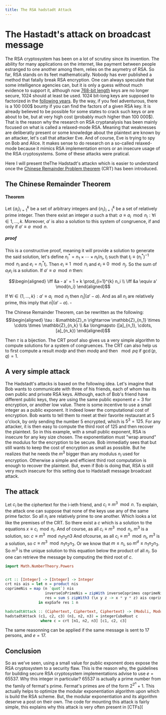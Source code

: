 ```yaml
---
title: The RSA hadstadt Attack
---
```


The Hastadt's attack on broadcast message
=========================================

The RSA cryptosystem has been on a lot of scrutiny since its invention.
The ability for many applications on the internet, like payment between people
estranged to one another among them, relies on the asymetry of RSA. So
far, RSA stands on its feet mathematically. Nobody has ever published a
method that fatally break RSA encryption. One can always speculate that
some intelligence agencies can, but it is only a guess without much
evidence to support it, although now
[768-bit length](https://en.wikipedia.org/wiki/RSA_Factoring_Challenge)
keys are no longer
secure, 1024 should at least be used. 1024 bit-long keys are supposed
to factorized in the
[following years](https://crypto.stackexchange.com/questions/1978/how-big-an-rsa-key-is-considered-secure-today).
By the way, if you feel adventurous,
there is a 100 000$ bounty if you can find the factors of a given RSA key.
It is already believed to be 
possible for some states to crack such keys or are about to be, but at very high cost (probably much
higher than 100 000$).
That is the reason why the research on RSA cryptanalysis has been
mainly focused on what is called a relaxed-mode RSA. Meaning that
weaknesses are deliberatly present or some knowledge about the plaintext are
known by an attacker, let's call that attacker Eve. And of course, Eve
is trying to spy on Bob and Alice. It makes sense to do research on
a so-called relaxed-mode because it mimics RSA implementation errors or
an insecure usage of the RSA cryptosystems. Some of these attacks were
pratical.

Here I will present theThe Hadstadt's attackn which
is easier to understand once the
[Chinese Remainder Problem theorem](https://en.wikipedia.org/wiki/Chinese_remainder_theorem)
(CRT) has been introduced.

The Chinese Remainder Theorem
-----------------------------

#### Theorem

Let $\{a_i\}_{i=1}^{k}$ be a set of arbitrary integers and
$\{n_i\}_{i=1}^{k}$ be a set of relatively prime integer. Then there
exist an integer $a$ such a that:
$a \equiv a_i \mod n_i : \forall i \in {1, \ldots, k}$. Moreover, $a'$
is also a solution to this system of congruence, if and only if
$a' \equiv a \mod{n}$.

##### proof

This is a constructive proof, meaning it will provide
a solution to generate the said solution, let's define
$n_i^{*}=n_1 \times \cdots \times n_i / n_i$, $t_i$ such that
$t_i \equiv (n_i^{*})^{-1} \mod{n_i}$ and $e_i = n_i^{*} t_i$. Then
$e_i \equiv 1 \mod n_i$ and $e_i \equiv 0 \mod n_j$. So the sum of
$a_i e_i$ is a solution. If $a' \equiv a \mod{n}$ then:

$$\begin{aligned}
\iff &a - a' = 1 + k \prod_{i=1}^{k} n_i \\
\iff &a \equiv a' \mod{n_i}
\end{aligned}$$

If $\forall i \in \{1, \ldots, k\} : a' \equiv a_i \mod{n_i}$ then
$n_i | (a' - a)$. And as all $n_i$ are relatively prime, this imply that
$n | (a' - a)$. $\square$

The Chinese Remainder Theorem, can be rewritten as the following:
$$\begin{aligned}
\tau : &\mathbb{Z}_n \rightarrow \mathbb{Z}_{n_1} \times \cdots \times \mathbb{Z}_{n_k} \\
        &a \longmapsto ([a]_{n_1}, \cdots, [a]_{n_k})
\end{aligned}$$

Then $\tau$ is a bijection. The CRT proof also gives us a very simple
algorithm to compute solutions for a system of congruences. The CRT can
also help us to first compute a result $mod{p}$ and then $mod{q}$ and
then $\mod{pq}$ if $\gcd(p,q) = 1$.

A very simple attack
--------------------

The Hadstadt's attacks is based on the following idea. Let's imagine
that Bob wants to communicate with three of his friends, each of whom
has its own public and private RSA keys. Although, each of Bob's friend
have different public keys, they are using the same public exponent
$e = 3$ for encryption, or another low value. There is some incentive to
use a small integer as a public exponent. It indeed lower the
computational cost of encryption. Bob wants to tell them to meet at
their favorite restaurant at 5 o'clock, by only sending the number 5
encrypted, which is $5^3=125$. For any attacker, it is then easy to
compute the third root of 125 and then recover the plaintext. So in this
example, with a small public exponent, RSA is insecure for any key size
chosen. The exponentiation must "wrap around" the modulus for the
encryption to be secure. 
Bob immediatly sees that but still wants to keep the cost of
encryption as small as possible. But he realizes that he needs the $m^3$
bigger than any modulus $n_i$ used for encryption. Otherwise a simple
and efficient third root computation is enough to recover the plaintext.
But, even if Bob is doing that, RSA is still very much insecure for this
setting due to Hadstadt message broadcast attack.

The attack
----------

Let $c_i$ be the ciphertext for the i-ieth friend, and
$c_i \equiv m^3 \mod{n}$. To explain, the attack one can suppose that
none of the keys use any of the same prime factor. So all $n_i$ are relatively
prime to one another. Which looks a lot like the premises of the CRT. So
there exist a $c$ which is a solution to the equations
$x \equiv c_i \mod{n_i}$. And of course, as all
$c_i \equiv m^3 \mod{n_i}$, $m^3$ is a solution, so: $c \equiv m^3 \mod{n_1 n_2 n3}$
And ofcourse, as all $c_i \equiv m^3 \mod{n_i}$, $m^3$ is a solution, so
$c \equiv m^3 \mod{n_1 n_2 n_3}$. Or we know that $m \leq n_i$,
so $m^d \leq n_1 n_2 n_3$. So $m^3$ is the unique solution to
this equation below the product of all $n_i$. So one can retrieve the
message by computing the third root of $c$.

```haskell
import Math.NumberTheory.Powers


crt :: [Integer] -> [Integer] -> Integer
crt nis ais = let n = product nis
coprimeNis = map (n `quot`) nis
                  inverseCoPrimeNis = zipWith inverseCoprimes coprimeNis nis
                  res = sum $ zipWith3 (\x y z -> x * y * z) ais coprimeNis inverseCoPrimeNis
               in expSafe res 1 n

hadstadtAttack :: (Ciphertext, Ciphertext, Ciphertext) -> (Moduli, Moduli, Moduli) -> Plaintext
hadstadtAttack (c1, c2, c3) (n1, n2, n3) = integerCubeRoot c
				where c = crt [n1, n2, n3] [c1, c2, c3]
```

The same reasonning can be applied if the same message is sent to 17 persons, and $e = 17$.


Conclusion
----------

So as we've seen, using a small value for public exponent does expose
the RSA cryptosystem to a security flaw. This is the reason why, the
guidelines for building secure RSA cryptosystem implementations advise
to use $e=65537$. Why this integer in particular? 65537 is actually a
prime number from the family of fermat's prime. Fermat's primes are of
the form $2^{2^n} + 1$. This actually helps to optimize the modular
exponentiation algorithm upon which is build the RSA scheme. But, the
modular exponentiation and its algorithm deserve a post on their own.
The code for mounting this attack is fairly simple, this explains why
this attack is very often present in [CTFs](
